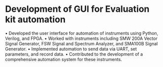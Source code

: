 # Development of GUI for Evaluation kit automation
• Developed the user interface for automation of instruments using Python, Verilog, and FPGA.
• Worked with instruments including SMW 200A Vector Signal Generator, FSW Signal and Spectrum Analyzer,
and SMA100B Signal Generator.
• Implemented automation to send data via UART, set parameters, and record data.
• Contributed to the development of a comprehensive automation system for these instruments.
